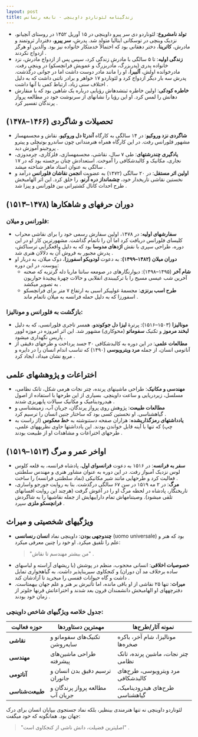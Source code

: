 ```yaml
---
layout: post
title: زندگینامه لئوناردو داوینچی - نابغه رنسانس
---
```


- **تولد نامشروع**: لئوناردو دی سر پیرو داوینچی در ۱۵ آوریل ۱۴۵۲ در روستای آنچیانو، نزدیک وینچی در توسکانی ایتالیا متولد شد. پدرش، **سر پیرو**، دفتردار ثروتمند و مادرش، **کاترینا**، دختر دهقانی بود که احتمالاً خدمتکار خانواده نیز بود. والدین او هرگز ازدواج نکردند .
- **زندگی اولیه**: تا ۵ سالگی با مادرش زندگی کرد، سپس پس از ازدواج مادرش، نزد خانواده پدری (پدربزرگ، مادربزرگ و عمویش فرانچسکو) در وینچی رفت. مادرخوانده اولش، **آلبیرا**، او را مانند مادر دوست داشت اما در جوانی درگذشت. پدرش سه بار دیگر ازدواج کرد و لئوناردو ۱۷ خواهر و برادر ناتنی داشت که به دلیل اختلاف سنی زیاد، ارتباط کمی با آنها داشت .
- **خاطره کودکی**: اولین خاطره ثبتشدهاش رؤیایی درباره یک شاهین بود که با منقارش دهانش را لمس کرد. او این رؤیا را نشانهای از سرنوشت خود در مطالعه پرواز پرندگان تفسیر کرد .

## تحصیلات و شاگردی (۱۴۶۶–۱۴۷۸)
- **شاگردی نزد وروکیو**: در ۱۴ سالگی به کارگاه **آندرئا دل وروکیو**، نقاش و مجسمهساز مشهور فلورانس رفت. در این کارگاه همراه هنرمندانی چون ساندرو بوتیچلی و پیترو پروجینو آموزش دید .
- **یادگیری چندرشتهای**: طی ۷ سال، نقاشی، مجسمهسازی، فلزکاری، چرمدوزی، نجاری، مکانیک و کالبدشکافی را آموخت. استعدادش چنان برجسته بود که در ۱۷ سالگی به عنوان استاد ماهر شناخته میشد .
- **اولین اثر مستقل**: در ۲۰ سالگی (۱۴۷۲) به عضویت **انجمن نقاشان فلورانس** درآمد و نخستین نقاشی تاریخدار خود، **چشمانداز دره آرنو**، را خلق کرد. این اثر الهامبخش طرح احداث کانال کشتیرانی بین فلورانس و پیزا شد .

## دوران حرفهای و شاهکارها (۱۴۷۸–۱۵۱۳)
### فلورانس و میلان:
- **سفارشهای اولیه**: در ۱۴۷۸، اولین سفارش رسمی خود را برای نقاشی محراب کلیسای فلورانس دریافت کرد اما آن را ناتمام گذاشت. مشهورترین کار او در این دوره، طراحی سپری با نقش **اژدهای مدوسا** بود که به دلیل واقعگرایی ترسناکش، پدرش مجبور به فروش آن به دلالان هنری شد .
- **دوران میلان (۱۴۸۲–۱۴۹۹)**: به دعوت **لودویکو اسفورزا**، دوک میلان، به دربار او پیوست. در این دوره:
  - **شام آخر** (۱۴۹۵–۱۴۹۸): دیوارنگارهای در صومعه سانتا ماریا دله گرتزیه که صحنه آخرین شب عیسی مسیح را با ترکیببندی انقلابی و حالات چهرهٔ پیچیدهٔ حواریون به تصویر میکشد .
  - **طرح اسب برنزی**: مجسمهٔ غولپیکر اسبی به ارتفاع ۷ متر برای فرانچسکو اسفورزا که به دلیل حمله فرانسه به میلان ناتمام ماند .

### بازگشت به فلورانس و مونالیزا:
- **مونالیزا** (۱۵۰۳–۱۵۱۶): پرترهٔ **لیزا دل جوکوندو**، همسر تاجری فلورانسی، که به دلیل **لبخند مرموز** و تکنیک **سفوماتو** (محوکاری) مشهور شد. این اثر امروزه در موزه لوور پاریس نگهداری میشود .
- **مطالعات علمی**: در این دوره به کالبدشکافی ۳۰ جسد پرداخت و طرحهای دقیقی از آناتومی انسان، از جمله **مرد ویترویوسی** (۱۴۹۰) که تناسب اندام انسان را در دایره و مربع نشان میداد، ایجاد کرد .

## اختراعات و پژوهشهای علمی
- **مهندسی و مکانیک**: طراحی ماشینهای پرنده، چتر نجات هرمی شکل، تانک نظامی، مسلسل، زیردریایی و ساعت داوینچی. بسیاری از این طرحها با استفاده از اصول هیدرودینامیک و مکانیک سیالات پایهریزی شدند .
- **مطالعات طبیعت**: پژوهش روی پرواز پرندگان، جریان آب، زمینشناسی و گیاهشناسی. او نخستین کسی بود که ساختار جنین انسان را ترسیم کرد .
- **یادداشتهای رمزگذاریشده**: هزاران صفحه دستنوشته به **خط معکوس** (از راست به چپ) که تنها با آینه قابل خواندن بودند. این یادداشتها حاوی نظریههای علمی، طرحهای اختراعات و مشاهدات او از طبیعت بودند .

## اواخر عمر و مرگ (۱۵۱۳–۱۵۱۹)
- **سفر به فرانسه**: در ۱۵۱۶ به دعوت **فرانسوای اول**، پادشاه فرانسه، به قلعه کلوس لوس نزدیک آمبواز رفت. در این دوره به عنوان مشاور هنری و مهندس سلطنتی فعالیت کرد و طرحهایی مانند شیر مکانیکی (نماد سلطنتی فرانسه) را ساخت .
- **مرگ**: در ۲ مه ۱۵۱۹ در سن ۶۷ سالگی درگذشت. بنا به روایت جورجو واساری، تاریخنگار، پادشاه در لحظه مرگ او را در آغوش گرفت (هرچند این روایت افسانهای تلقی میشود). وصیتنامهاش تمام داراییهایش از جمله نقاشیها را به شاگردش **فرانچسکو ملزی** سپرد .

## ویژگیهای شخصیتی و میراث
- **چندوجهی بودن**: داوینچی نماد **انسان رنسانسی** (uomo universale) بود که هنر و علم را تلفیق میکرد. او خود را چنین معرفی میکرد:  
  > "من بیشتر مهندسم تا نقاش" .  
- **خصوصیات اخلاقی**: انسانی محجوب، منظم در پوشش (با ریشهای آراسته و لباسهای ساده برخلاف مد آن دوران) و کنجکاوی سیریناپذیر داشت. به گیاهخواری تمایل داشت و گاه حیوانات قفسی را میخرید تا آزادشان کند .
- **میراث**: تنها ۲۵ نقاشی از او باقی مانده، اما تأثیرش بر هنر و علم جهان بیهمتاست. دفترچههای او الهامبخش دانشمندان قرون بعد شدند و اختراعاتش قرنها جلوتر از زمان خود بودند .

### جدول خلاصه ویژگیهای شاخص داوینچی:

| حوزه فعالیت | مهمترین دستاوردها | نمونه آثار/طرح‌ها |
|------------|-------------------|-----------------|
| **نقاشی** | تکنیک‌های سفوماتو و سایه‌روشن | مونالیزا، شام آخر، باکره صخره‌ها |
| **مهندسی** | طراحی ماشین‌های پیشرفته | چتر نجات، ماشین پرنده، تانک نظامی |
| **آناتومی** | ترسیم دقیق بدن انسان و جانوران | مرد ویترویوسی، طرح‌های کالبدشکافی |
| **طبیعت‌شناسی** | مطالعه پرواز پرندگان و جریان آب | طرح‌های هیدرودینامیک، گیاهشناسی | 

لئوناردو داوینچی نه تنها هنرمندی بینظیر، بلکه نماد جستجوی بیپایان انسان برای درک جهان بود. همانگونه که خود میگفت:  
> "اصلیترین فضیلت، دانش ناشی از کنجکاوی است" .
